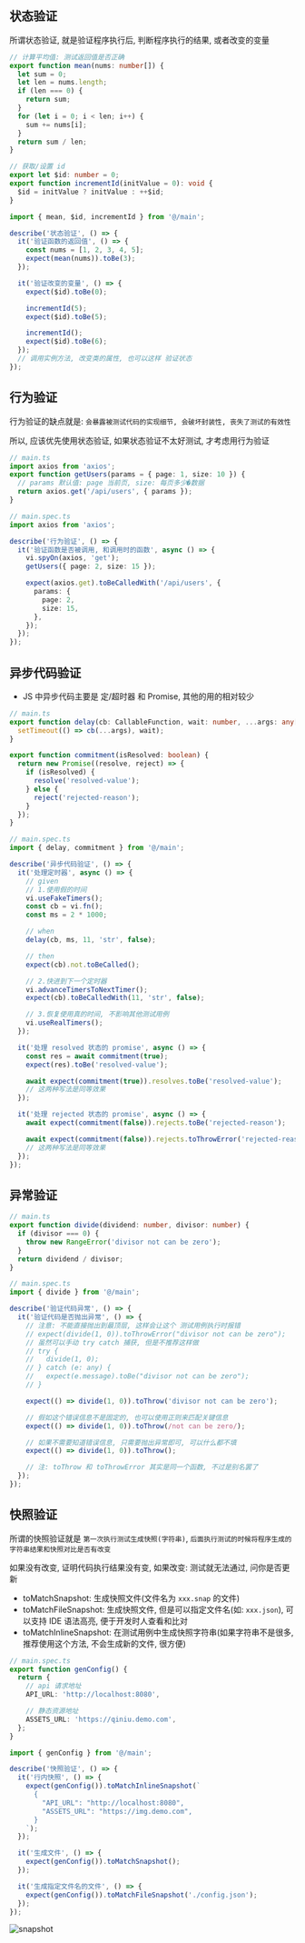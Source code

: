 ## 状态验证

所谓状态验证, 就是验证程序执行后, 判断程序执行的结果, 或者改变的变量

```typescript
// 计算平均值: 测试返回值是否正确
export function mean(nums: number[]) {
  let sum = 0;
  let len = nums.length;
  if (len === 0) {
    return sum;
  }
  for (let i = 0; i < len; i++) {
    sum += nums[i];
  }
  return sum / len;
}

// 获取/设置 id
export let $id: number = 0;
export function incrementId(initValue = 0): void {
  $id = initValue ? initValue : ++$id;
}
```

```typescript
import { mean, $id, incrementId } from '@/main';

describe('状态验证', () => {
  it('验证函数的返回值', () => {
    const nums = [1, 2, 3, 4, 5];
    expect(mean(nums)).toBe(3);
  });

  it('验证改变的变量', () => {
    expect($id).toBe(0);

    incrementId(5);
    expect($id).toBe(5);

    incrementId();
    expect($id).toBe(6);
  });
  // 调用实例方法, 改变类的属性, 也可以这样 验证状态
});
```

## 行为验证

行为验证的缺点就是: `会暴露被测试代码的实现细节, 会破坏封装性, 丧失了测试的有效性`

所以, 应该优先使用状态验证, 如果状态验证不太好测试, 才考虑用行为验证

```typescript
// main.ts
import axios from 'axios';
export function getUsers(params = { page: 1, size: 10 }) {
  // params 默认值: page 当前页, size: 每页多少�数据
  return axios.get('/api/users', { params });
}
```

```typescript
// main.spec.ts
import axios from 'axios';

describe('行为验证', () => {
  it('验证函数是否被调用, 和调用时的函数', async () => {
    vi.spyOn(axios, 'get');
    getUsers({ page: 2, size: 15 });

    expect(axios.get).toBeCalledWith('/api/users', {
      params: {
        page: 2,
        size: 15,
      },
    });
  });
});
```

## 异步代码验证

- JS 中异步代码主要是 定/超时器 和 Promise, 其他的用的相对较少

```typescript
// main.ts
export function delay(cb: CallableFunction, wait: number, ...args: any[]) {
  setTimeout(() => cb(...args), wait);
}

export function commitment(isResolved: boolean) {
  return new Promise((resolve, reject) => {
    if (isResolved) {
      resolve('resolved-value');
    } else {
      reject('rejected-reason');
    }
  });
}
```

```typescript
// main.spec.ts
import { delay, commitment } from '@/main';

describe('异步代码验证', () => {
  it('处理定时器', async () => {
    // given
    // 1.使用假的时间
    vi.useFakeTimers();
    const cb = vi.fn();
    const ms = 2 * 1000;

    // when
    delay(cb, ms, 11, 'str', false);

    // then
    expect(cb).not.toBeCalled();

    // 2.快进到下一个定时器
    vi.advanceTimersToNextTimer();
    expect(cb).toBeCalledWith(11, 'str', false);

    // 3.恢复使用真的时间, 不影响其他测试用例
    vi.useRealTimers();
  });

  it('处理 resolved 状态的 promise', async () => {
    const res = await commitment(true);
    expect(res).toBe('resolved-value');

    await expect(commitment(true)).resolves.toBe('resolved-value');
    // 这两种写法是同等效果
  });

  it('处理 rejected 状态的 promise', async () => {
    await expect(commitment(false)).rejects.toBe('rejected-reason');

    await expect(commitment(false)).rejects.toThrowError('rejected-reason');
    // 这两种写法是同等效果
  });
});
```

## 异常验证

```typescript
// main.ts
export function divide(dividend: number, divisor: number) {
  if (divisor === 0) {
    throw new RangeError('divisor not can be zero');
  }
  return dividend / divisor;
}
```

```typescript
// main.spec.ts
import { divide } from '@/main';

describe('验证代码异常', () => {
  it('验证代码是否抛出异常', () => {
    // 注意: 不能直接抛出到最顶层, 这样会让这个 测试用例执行时报错
    // expect(divide(1, 0)).toThrowError("divisor not can be zero");
    // 虽然可以手动 try catch 捕获, 但是不推荐这样做
    // try {
    //   divide(1, 0);
    // } catch (e: any) {
    //   expect(e.message).toBe("divisor not can be zero");
    // }

    expect(() => divide(1, 0)).toThrow('divisor not can be zero');

    // 假如这个错误信息不是固定的, 也可以使用正则来匹配关键信息
    expect(() => divide(1, 0)).toThrow(/not can be zero/);

    // 如果不需要知道错误信息, 只需要抛出异常即可, 可以什么都不填
    expect(() => divide(1, 0)).toThrow();

    // 注: toThrow 和 toThrowError 其实是同一个函数, 不过是别名罢了
  });
});
```

## 快照验证

所谓的快照验证就是 `第一次执行测试生成快照(字符串)`, `后面执行测试的时候将程序生成的字符串结果和快照对比是否有改变`

如果没有改变, 证明代码执行结果没有变, 如果改变: 测试就无法通过, 问你是否更新

- toMatchSnapshot: 生成快照文件(文件名为 `xxx.snap` 的文件)
- toMatchFileSnapshot: 生成快照文件, 但是可以指定文件名(如: `xxx.json`), 可以支持 IDE 语法高亮, 便于开发时人查看和比对
- toMatchInlineSnapshot: 在测试用例中生成快照字符串(如果字符串不是很多, 推荐使用这个方法, 不会生成新的文件, 很方便)

```typescript
// main.spec.ts
export function genConfig() {
  return {
    // api 请求地址
    API_URL: 'http://localhost:8080',

    // 静态资源地址
    ASSETS_URL: 'https://qiniu.demo.com',
  };
}
```

```typescript
import { genConfig } from '@/main';

describe('快照验证', () => {
  it('行内快照', () => {
    expect(genConfig()).toMatchInlineSnapshot(`
      {
        "API_URL": "http://localhost:8080",
        "ASSETS_URL": "https://img.demo.com",
      }
    `);
  });

  it('生成文件', () => {
    expect(genConfig()).toMatchSnapshot();
  });

  it('生成指定文件名的文件', () => {
    expect(genConfig()).toMatchFileSnapshot('./config.json');
  });
});
```

![snapshot](https://raw.githubusercontent.com/liaohui5/images/main/images/20230914001307.png)
